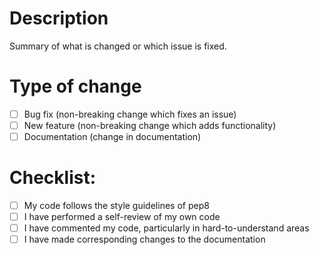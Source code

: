 # Description

Summary of what is changed or which issue is fixed. 

# Type of change

- [ ] Bug fix (non-breaking change which fixes an issue)
- [ ] New feature (non-breaking change which adds functionality)
- [ ] Documentation (change in documentation)

# Checklist:

- [ ] My code follows the style guidelines of pep8
- [ ] I have performed a self-review of my own code
- [ ] I have commented my code, particularly in hard-to-understand areas
- [ ] I have made corresponding changes to the documentation
